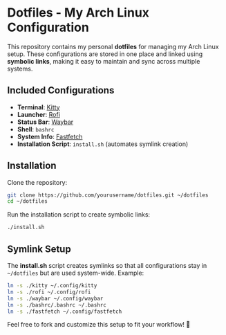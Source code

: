 # Dotfiles - My Arch Linux Configuration

This repository contains my personal **dotfiles** for managing my Arch Linux setup. These configurations are stored in one place and linked using **symbolic links**, making it easy to maintain and sync across multiple systems.

## **Included Configurations**
- **Terminal**: [Kitty](https://sw.kovidgoyal.net/kitty/)
- **Launcher**: [Rofi](https://github.com/davatorium/rofi)
- **Status Bar**: [Waybar](https://github.com/Alexays/Waybar)
- **Shell**: `bashrc`
- **System Info**: [Fastfetch](https://github.com/fastfetch-cli/fastfetch)
- **Installation Script**: `install.sh` (automates symlink creation)

## **Installation**
Clone the repository:
```sh
git clone https://github.com/yourusername/dotfiles.git ~/dotfiles
cd ~/dotfiles
```

Run the installation script to create symbolic links:
```sh
./install.sh
```

## **Symlink Setup**
The **install.sh** script creates symlinks so that all configurations stay in `~/dotfiles` but are used system-wide. Example:
```sh
ln -s ./kitty ~/.config/kitty
ln -s ./rofi ~/.config/rofi
ln -s ./waybar ~/.config/waybar
ln -s ./bashrc/.bashrc ~/.bashrc
ln -s ./fastfetch ~/.config/fastfetch
```


Feel free to fork and customize this setup to fit your workflow! 🚀


